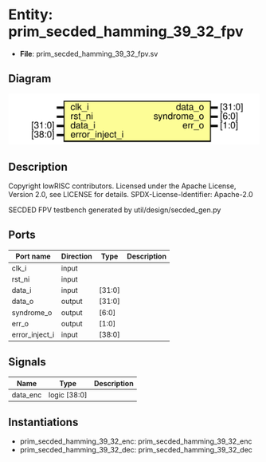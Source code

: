 # Entity: prim_secded_hamming_39_32_fpv

- **File**: prim_secded_hamming_39_32_fpv.sv
## Diagram

![Diagram](prim_secded_hamming_39_32_fpv.svg "Diagram")
## Description

 Copyright lowRISC contributors.
 Licensed under the Apache License, Version 2.0, see LICENSE for details.
 SPDX-License-Identifier: Apache-2.0

 SECDED FPV testbench generated by util/design/secded_gen.py

## Ports

| Port name      | Direction | Type   | Description |
| -------------- | --------- | ------ | ----------- |
| clk_i          | input     |        |             |
| rst_ni         | input     |        |             |
| data_i         | input     | [31:0] |             |
| data_o         | output    | [31:0] |             |
| syndrome_o     | output    | [6:0]  |             |
| err_o          | output    | [1:0]  |             |
| error_inject_i | input     | [38:0] |             |
## Signals

| Name     | Type         | Description |
| -------- | ------------ | ----------- |
| data_enc | logic [38:0] |             |
## Instantiations

- prim_secded_hamming_39_32_enc: prim_secded_hamming_39_32_enc
- prim_secded_hamming_39_32_dec: prim_secded_hamming_39_32_dec
